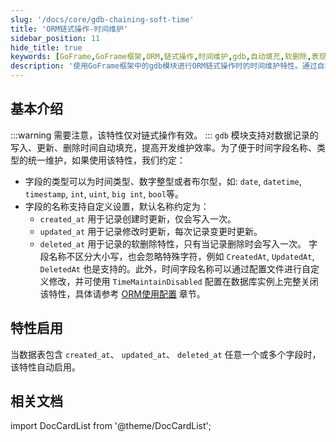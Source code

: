 ```yaml
---
slug: '/docs/core/gdb-chaining-soft-time'
title: 'ORM链式操作-时间维护'
sidebar_position: 11
hide_title: true
keywords: [GoFrame,GoFrame框架,ORM,链式操作,时间维护,gdb,自动填充,软删除,表现层,数据操作]
description: '使用GoFrame框架中的gdb模块进行ORM链式操作时的时间维护特性。通过自动填充创建、更新和删除时间，有效提高了开发效率。文章详细讲解了如何启用这些特性以及在执行数据库操作如插入、更新和删除时的实现方式。此外，还提供了针对软删除和忽略时间维护等场景的解决方案。'
---
```


## 基本介绍
:::warning
需要注意，该特性仅对链式操作有效。
:::
`gdb` 模块支持对数据记录的写入、更新、删除时间自动填充，提高开发维护效率。为了便于时间字段名称、类型的统一维护，如果使用该特性，我们约定：

- 字段的类型可以为时间类型、数字整型或者布尔型，如: `date`, `datetime`, `timestamp`, `int`, `uint`, `big int`, `bool`等。
- 字段的名称支持自定义设置，默认名称约定为：
  - `created_at` 用于记录创建时更新，仅会写入一次。
  - `updated_at` 用于记录修改时更新，每次记录变更时更新。
  - `deleted_at` 用于记录的软删除特性，只有当记录删除时会写入一次。
字段名称不区分大小写，也会忽略特殊字符，例如 `CreatedAt`, `UpdatedAt`, `DeletedAt` 也是支持的。此外，时间字段名称可以通过配置文件进行自定义修改，并可使用 `TimeMaintainDisabled` 配置在数据库实例上完整关闭该特性，具体请参考 [ORM使用配置](../../ORM使用配置/ORM使用配置.md) 章节。

## 特性启用

当数据表包含 `created_at`、 `updated_at`、 `deleted_at` 任意一个或多个字段时，该特性自动启用。

## 相关文档

import DocCardList from '@theme/DocCardList';

<DocCardList />
